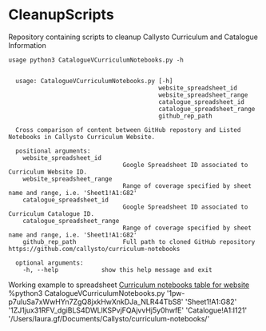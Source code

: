 # CleanupScripts
Repository containing scripts to cleanup Callysto Curriculum and Catalogue Information

    usage python3 CatalogueVCurriculumNotebooks.py -h 


      usage: CatalogueVCurriculumNotebooks.py [-h]
                                              website_spreadsheet_id
                                              website_spreadsheet_range
                                              catalogue_spreadsheet_id
                                              catalogue_spreadsheet_range
                                              github_rep_path

      Cross comparison of content between GitHub repostory and Listed Notebooks in Callysto Curriculum Website.

      positional arguments:
        website_spreadsheet_id
                                    Google Spreadsheet ID associated to Curriculum Website ID.
        website_spreadsheet_range
                                    Range of coverage specified by sheet name and range, i.e. 'Sheet1!A1:G82'
        catalogue_spreadsheet_id
                                    Google Spreadsheet ID associated to Curriculum Catalogue ID.
        catalogue_spreadsheet_range
                                    Range of coverage specified by sheet name and range, i.e. 'Sheet1!A1:G82'
        github_rep_path             Full path to cloned GitHub repository https://github.com/callysto/curriculum-notebooks

      optional arguments:
        -h, --help            show this help message and exit

Working example to spreadsheet [Curriculum notebooks table for website](https://docs.google.com/spreadsheets/d/1pw-p7uluSa7xWwHYn7ZgQ8jxkHwXnkDJa_NLR44TbS8/edit#gid=0)
        %python3 CatalogueVCurriculumNotebooks.py '1pw-p7uluSa7xWwHYn7ZgQ8jxkHwXnkDJa_NLR44TbS8' 'Sheet1!A1:G82' '1ZJ1jux31RFV_dgiBLS4DWLlKSPvjFQAjvvHj5y0hwfE' 'Catalogue!A1:I121' '/Users/laura.gf/Documents/Callysto/curriculum-notebooks/'
